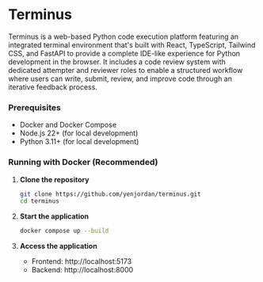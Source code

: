 # Terminus

Terminus is a web-based Python code execution platform featuring an integrated terminal environment that's built with React, TypeScript, Tailwind CSS, and FastAPI to provide a complete IDE-like experience for Python development in the browser. It includes a code review system with dedicated attempter and reviewer roles to enable a structured workflow where users can write, submit, review, and improve code through an iterative feedback process.

### Prerequisites

- Docker and Docker Compose
- Node.js 22+ (for local development)
- Python 3.11+ (for local development)

### Running with Docker (Recommended)

1. **Clone the repository**
   ```bash
   git clone https://github.com/yenjordan/terminus.git
   cd terminus
   ```

2. **Start the application**
   ```bash
   docker compose up --build
   ```

3. **Access the application**
   - Frontend: http://localhost:5173
   - Backend: http://localhost:8000